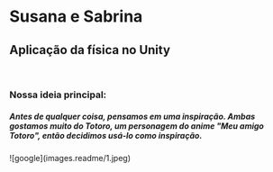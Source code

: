 <h1>Susana e Sabrina</h1>

<h2>Aplicação da física no Unity</h2>

<br>
<h3>Nossa ideia principal:</h3>
<h5>Antes de qualquer coisa, pensamos em uma inspiração. Ambas gostamos muito do Totoro, um personagem do anime "Meu amigo Totoro", então decidimos usá-lo como inspiração.</h5>
![google](images.readme/1.jpeg)
